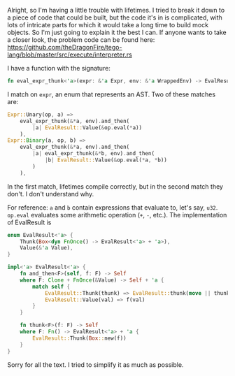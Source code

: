 Alright, so I'm having a little trouble with lifetimes. I tried to break it down to a piece of code that could be built, but the code it's in is complicated, with lots of intricate parts for which it would take a long time to build mock objects. So I'm just going to explain it the best I can. If anyone wants to take a closer look, the problem code can be found here: https://github.com/theDragonFire/tego-lang/blob/master/src/execute/interpreter.rs

I have a function with the signature:
```rust
fn eval_expr_thunk<'a>(expr: &'a Expr, env: &'a WrappedEnv) -> EvalResult<'a> {
```
I match on `expr`, an enum that represents an AST. Two of these matches are:
```rust
Expr::Unary(op, a) => 
    eval_expr_thunk(&*a, env).and_then(
        |a| EvalResult::Value(&op.eval(*a))
    ),
Expr::Binary(a, op, b) =>
    eval_expr_thunk(&*a, env).and_then(
        |a| eval_expr_thunk(&*b, env).and_then(
            |b| EvalResult::Value(&op.eval(*a, *b))
        )
	),
```
In the first match, lifetimes compile correctly, but in the second match they don't. I don't understand why.

For reference: `a` and `b` contain expressions that evaluate to, let's say, `u32`. `op.eval` evaluates some arithmetic operation (`+`, `-`, etc.). The implementation of EvalResult is
```rust
enum EvalResult<'a> {
    Thunk(Box<dyn FnOnce() -> EvalResult<'a> + 'a>),
    Value(&'a Value),
}

impl<'a> EvalResult<'a> {
    fn and_then<F>(self, f: F) -> Self
    where F: Clone + FnOnce(&Value) -> Self + 'a {
        match self {
            EvalResult::Thunk(thunk) => EvalResult::thunk(move || thunk().and_then(f.clone())),
            EvalResult::Value(val) => f(val)
        }
    }

    fn thunk<F>(f: F) -> Self
    where F: Fn() -> EvalResult<'a> + 'a {
        EvalResult::Thunk(Box::new(f))
    }
}
```
Sorry for all the text. I tried to simplify it as much as possible.